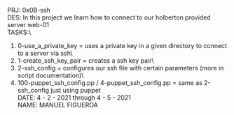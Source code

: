 PRJ: 0x0B-ssh\
DES: In this project we learn how to connect to our holberton provided server web-01\
TASKS:\
1. 0-use_a_private_key = uses a private key in a given directory to connect to a server via ssh\
2. 1-create_ssh_key_pair = creates a ssh key pair\
3. 2-ssh_config = configures our ssh file with certain parameters (more in script documentation)\
4. 100-puppet_ssh_config.pp / 4-puppet_ssh_config.pp = same as 2-ssh_config just using puppet\
DATE: 4 - 2 - 2021 through 4 - 5 - 2021\
NAME: MANUEL FIGUEROA